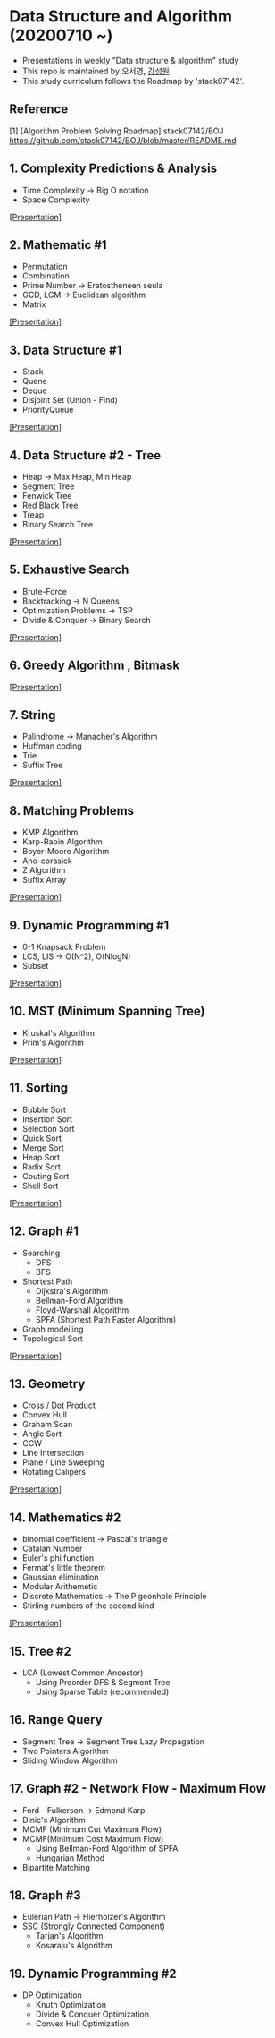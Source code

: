 # Data Structure and Algorithm (20200710 ~)
- Presentations in weekly "Data structure &amp; algorithm" study
- This repo is maintained by 오서영, [강성원](https://github.com/Soric-stu)
- This study curriculum follows the Roadmap by 'stack07142'.

## Reference
[1] [Algorithm Problem Solving Roadmap] stack07142/BOJ  
https://github.com/stack07142/BOJ/blob/master/README.md

## 1. Complexity Predictions & Analysis
- Time Complexity -> Big O notation
- Space Complexity  

[[Presentation]](https://github.com/OH-Seoyoung/Data_Structure_and_Algorithm/blob/master/Presentation/20200712_1.%20Complexity%20Predictions%20%26%20Analysis.pdf)

## 2. Mathematic #1
- Permutation
- Combination
- Prime Number -> Eratostheneen seula
- GCD, LCM -> Euclidean algorithm
- Matrix  

[[Presentation]](https://github.com/OH-Seoyoung/Data_Structure_and_Algorithm/blob/master/Presentation/20200712_2.%20Mathematic%20%231.pdf)

## 3. Data Structure #1
- Stack
- Quene
- Deque
- Disjoint Set (Union - Find)
- PriorityQueue  

[[Presentation]](https://github.com/OH-Seoyoung/Data_Structure_and_Algorithm/blob/master/Presentation/20200712_3.%20Data_Structure_%231.pdf)

## 4. Data Structure #2 - Tree
- Heap -> Max Heap, Min Heap
- Segment Tree
- Fenwick Tree
- Red Black Tree
- Treap
- Binary Search Tree  

[[Presentation]](https://github.com/OH-Seoyoung/Data_Structure_and_Algorithm/blob/master/Presentation/20200719_4.%20Data%20Structure%20%232%20-%20Tree.pdf)

## 5. Exhaustive Search
- Brute-Force
- Backtracking -> N Queens
- Optimization Problems -> TSP
- Divide & Conquer -> Binary Search  

[[Presentation]](https://github.com/OH-Seoyoung/Data_Structure_and_Algorithm/blob/master/Presentation/20200719_5.%20Exhaustive%20Search.pdf)

## 6. Greedy Algorithm , Bitmask

[[Presentation]](https://github.com/OH-Seoyoung/Data_Structure_and_Algorithm/blob/master/Presentation/20200719_6.%20Greedy%20Algorithm%20%2C%20Bitmask.pdf)

## 7. String
- Palindrome -> Manacher's Algorithm
- Huffman coding
- Trie
- Suffix Tree

[[Presentation]](https://github.com/OH-Seoyoung/Data_Structure_and_Algorithm/blob/master/Presentation/20200719_7.%20String.pdf)

## 8. Matching Problems
- KMP Algorithm
- Karp-Rabin Algorithm
- Boyer-Moore Algorithm
- Aho-corasick
- Z Algorithm
- Suffix Array

[[Presentation]](https://github.com/OH-Seoyoung/Data_Structure_and_Algorithm/blob/master/Presentation/20200802_8.%20Matching%20Problems.pdf)

## 9. Dynamic Programming #1
- 0-1 Knapsack Problem
- LCS, LIS -> O(N^2), O(NlogN)
- Subset

[[Presentation]](https://github.com/OH-Seoyoung/Data_Structure_and_Algorithm/blob/master/Presentation/20200809_9.%20Dynamic%20Programming%20%231.pdf)

## 10. MST (Minimum Spanning Tree)
- Kruskal's Algorithm
- Prim's Algorithm

[[Presentation]](https://github.com/OH-Seoyoung/Data_Structure_and_Algorithm/blob/master/Presentation/20200809_10.%20Minimum%20Spanning%20Tree.pdf)

## 11. Sorting
- Bubble Sort
- Insertion Sort
- Selection Sort
- Quick Sort
- Merge Sort
- Heap Sort
- Radix Sort
- Couting Sort
- Shell Sort

[[Presentation]](https://github.com/OH-Seoyoung/Data_Structure_and_Algorithm/blob/master/Presentation/20200814_11.%20Sorting.pdf)

## 12. Graph #1
- Searching
   - DFS
   - BFS
- Shortest Path
   - Dijkstra's Algorithm
   - Bellman-Ford Algorithm
   - Floyd-Warshall Algorithm
   - SPFA (Shortest Path Faster Algorithm)
- Graph modeiling
- Topological Sort

[[Presentation]](https://github.com/OH-Seoyoung/Data_Structure_and_Algorithm/blob/master/Presentation/20200814_12.%20Graph%231.pdf)

## 13. Geometry
- Cross / Dot Product
- Convex Hull
- Graham Scan
- Angle Sort
- CCW
- Line Intersection
- Plane / Line Sweeping
- Rotating Calipers

[[Presentation]](https://github.com/OH-Seoyoung/Data_Structure_and_Algorithm/blob/master/Presentation/20200821_13.%20Geometry.pdf)  

## 14. Mathematics #2
- binomial coefficient -> Pascal's triangle
- Catalan Number
- Euler's phi function
- Fermat's little theorem
- Gaussian elimination
- Modular Arithemetic
- Discrete Mathematics -> The Pigeonhole Principle
- Stirling numbers of the second kind  

[[Presentation]](https://github.com/OH-Seoyoung/Data_Structure_and_Algorithm/blob/master/Presentation/20200821_14.%20Mathematics%20%232.pdf)  

## 15. Tree #2
- LCA (Lowest Common Ancestor)
   - Using Preorder DFS & Segment Tree
   - Using Sparse Table (recommended)

## 16. Range Query
- Segment Tree -> Segment Tree Lazy Propagation
- Two Pointers Algorithm
- Sliding Window Algorithm

## 17. Graph #2 - Network Flow - Maximum Flow
- Ford - Fulkerson -> Edmond Karp
- Dinic's Algorithm
- MCMF (Minimum Cut Maximum Flow)
- MCMF(Minimum Cost Maximum Flow)
   - Using Bellman-Ford Algorithm of SPFA
   - Hungarian Method
- Bipartite Matching

## 18. Graph #3
- Eulerian Path -> Hierholzer's Algorithm
- SSC (Strongly Connected Component)
   - Tarjan's Algorithm
   - Kosaraju's Algorithm

## 19. Dynamic Programming #2
- DP Optimization
   - Knuth Optimization
   - Divide & Conquer Optimization
   - Convex Hull Optimization
